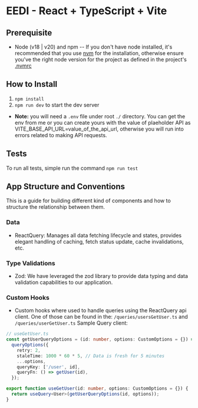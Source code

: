 # EEDI - React + TypeScript + Vite

## Prerequisite

- Node (v18 | v20) and npm -- If you don't have node installed, it's recommended that you use [nvm](https://github.com/nvm-sh/nvm) for the installation, otherwise ensure you've the right node version for the project as defined in the project's [.nvmrc](https://github.com/Fundthrough/nebula/blob/development/.nvmrc)

## How to Install

1. `npm install`
2. `npm run dev` to start the dev server

- **Note:** you will need a `.env` file under root `./` directory. You can get the env from me or you can create yours with the value of plaeholder API as VITE_BASE_API_URL=value_of_the_api_url, otherwise you will run into errors related to making API requests.

## Tests

To run all tests, simple run the command `npm run test`

## App Structure and Conventions

This is a guide for building different kind of components and how to structure the relationship between them.

### Data

- ReactQuery: Manages all data fetching lifecycle and states, provides elegant handling of caching, fetch status update, cache invalidations, etc.

### Type Validations

- Zod: We have leveraged the zod library to provide data typing and data validation capabilities to our application.

### Custom Hooks

- Custom hooks where used to handle queries using the ReactQuery api client. One of those can be found in the: `/queries/usersGetUser.ts` and `/queries/userGetUser.ts`
  Sample Query client:

```ts
// useGetUser.ts
const getUserQueryOptions = (id: number, options: CustomOptions = {}) =>
  queryOptions({
    retry: 2,
    staleTime: 1000 * 60 * 5, // Data is fresh for 5 minutes
    ...options,
    queryKey: ['/user', id],
    queryFn: () => getUser(id),
  });

export function useGetUser(id: number, options: CustomOptions = {}) {
  return useQuery<User>(getUserQueryOptions(id, options));
}
```
